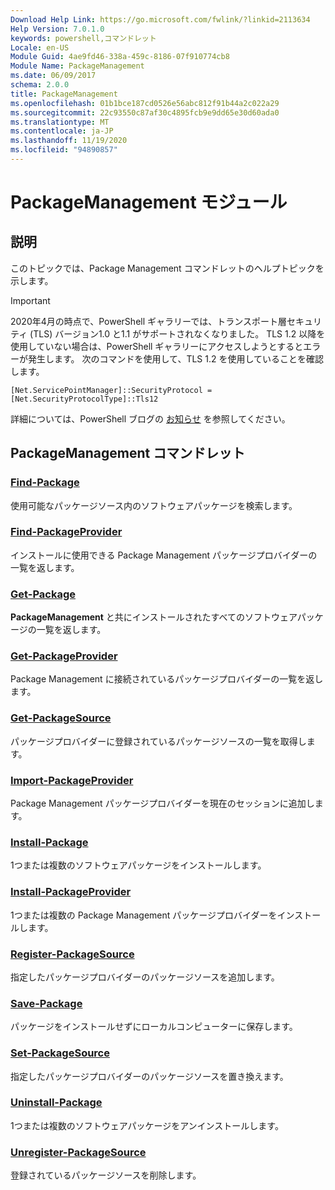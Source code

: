```yaml
---
Download Help Link: https://go.microsoft.com/fwlink/?linkid=2113634
Help Version: 7.0.1.0
keywords: powershell,コマンドレット
Locale: en-US
Module Guid: 4ae9fd46-338a-459c-8186-07f910774cb8
Module Name: PackageManagement
ms.date: 06/09/2017
schema: 2.0.0
title: PackageManagement
ms.openlocfilehash: 01b1bce187cd0526e56abc812f91b44a2c022a29
ms.sourcegitcommit: 22c93550c87af30c4895fcb9e9dd65e30d60ada0
ms.translationtype: MT
ms.contentlocale: ja-JP
ms.lasthandoff: 11/19/2020
ms.locfileid: "94890857"
---
```

# PackageManagement モジュール

## 説明

このトピックでは、Package Management コマンドレットのヘルプトピックを示します。

> [!IMPORTANT]
> 2020年4月の時点で、PowerShell ギャラリーでは、トランスポート層セキュリティ (TLS) バージョン1.0 と1.1 がサポートされなくなりました。 TLS 1.2 以降を使用していない場合は、PowerShell ギャラリーにアクセスしようとするとエラーが発生します。 次のコマンドを使用して、TLS 1.2 を使用していることを確認します。
>
> `[Net.ServicePointManager]::SecurityProtocol = [Net.SecurityProtocolType]::Tls12`
>
> 詳細については、PowerShell ブログの [お知らせ](https://devblogs.microsoft.com/powershell/powershell-gallery-tls-support/) を参照してください。

## PackageManagement コマンドレット

### [Find-Package](Find-Package.md)
使用可能なパッケージソース内のソフトウェアパッケージを検索します。

### [Find-PackageProvider](Find-PackageProvider.md)
インストールに使用できる Package Management パッケージプロバイダーの一覧を返します。

### [Get-Package](Get-Package.md)
**PackageManagement** と共にインストールされたすべてのソフトウェアパッケージの一覧を返します。

### [Get-PackageProvider](Get-PackageProvider.md)
Package Management に接続されているパッケージプロバイダーの一覧を返します。

### [Get-PackageSource](Get-PackageSource.md)
パッケージプロバイダーに登録されているパッケージソースの一覧を取得します。

### [Import-PackageProvider](Import-PackageProvider.md)
Package Management パッケージプロバイダーを現在のセッションに追加します。

### [Install-Package](Install-Package.md)
1つまたは複数のソフトウェアパッケージをインストールします。

### [Install-PackageProvider](Install-PackageProvider.md)
1つまたは複数の Package Management パッケージプロバイダーをインストールします。

### [Register-PackageSource](Register-PackageSource.md)
指定したパッケージプロバイダーのパッケージソースを追加します。

### [Save-Package](Save-Package.md)
パッケージをインストールせずにローカルコンピューターに保存します。

### [Set-PackageSource](Set-PackageSource.md)
指定したパッケージプロバイダーのパッケージソースを置き換えます。

### [Uninstall-Package](Uninstall-Package.md)
1つまたは複数のソフトウェアパッケージをアンインストールします。

### [Unregister-PackageSource](Unregister-PackageSource.md)
登録されているパッケージソースを削除します。
